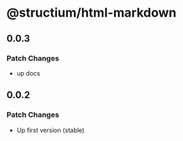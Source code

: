 # @structium/html-markdown

## 0.0.3

### Patch Changes

- up docs

## 0.0.2

### Patch Changes

- Up first version (stable)
